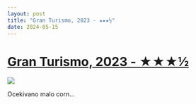 ```yaml
---
layout: post
title: "Gran Turismo, 2023 - ★★★½"
date: 2024-05-15
---
```


# [Gran Turismo, 2023 - ★★★½](https://letterboxd.com/pavlesap/film/gran-turismo/)

<p><img src="https://a.ltrbxd.com/resized/film-poster/8/8/2/7/1/8/882718-gran-turismo-0-600-0-900-crop.jpg?v=78ec370927" /></p> <p>Ocekivano malo corn...
